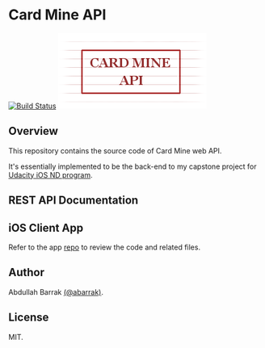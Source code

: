 # Card Mine API
[![Build Status](https://travis-ci.org/abarrak/card-mine-api.svg?branch=master)](https://travis-ci.org/abarrak/card-mine-api)
![Logo](https://raw.githubusercontent.com/abarrak/card-mine-api/master/public/images/logo.png)


## Overview
This repository contains the source code of Card Mine web API. 
  
It's essentially implemented to be the back-end to my capstone project for [Udacity iOS ND program](). 


## REST API Documentation


## iOS Client App 
Refer to the app [repo](https://github.com/abarrak/card-mine) to review the code and related files.


## Author
Abdullah Barrak [(@abarrak)](https://github.com/abarrak).


## License
MIT.
